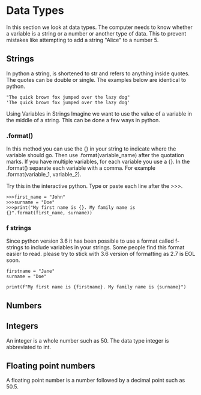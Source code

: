 # Data Types

In this section we look at data types. The computer needs to know whether a variable is a string or a number or another type of data. This to prevent mistakes like attempting to add a string "Alice" to a number 5.

## Strings

In python a string, is shortened to str and refers to anything inside quotes. The quotes can be double or single. The examples below are identical to python.

```
"The quick brown fox jumped over the lazy dog"
'The quick brown fox jumped over the lazy dog'
```

Using Variables in Strings
Imagine we want to use the value of a variable in the middle of a string. This can be done a few ways in python.

### .format()
In this method you can use the {} in your string to indicate where the variable should go. Then use .format(variable_name) after the quotation marks. If you have multiple variables, for each variable you use a {}. In the .format() separate each variable with a comma. For example .format(variable_1, variable_2).

Try this in the interactive python. Type or paste each line after the >>>.

```
>>>first_name = "John"
>>>surname = "Doe"
>>>print("My first name is {}. My family name is {}".format(first_name, surname))
```

### f strings

Since python version 3.6 it has been possible to use a format called f-strings to include variables in your strings. Some people find this format easier to read. please try to stick with 3.6 version of formatting as 2.7 is EOL soon.

```
firstname = "Jane"
surname = "Doe"

print(f"My first name is {firstname}. My family name is {surname}")

```

## Numbers

## Integers
An integer is a whole number such as 50. The data type integer is abbreviated to int.

## Floating point numbers
A floating point number is a number followed by a decimal point such as 50.5.
